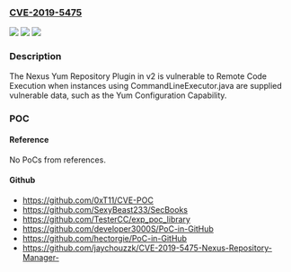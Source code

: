 ### [CVE-2019-5475](https://cve.mitre.org/cgi-bin/cvename.cgi?name=CVE-2019-5475)
![](https://img.shields.io/static/v1?label=Product&message=Nexus%20Repository%20Manager&color=blue)
![](https://img.shields.io/static/v1?label=Version&message=n%2Fa&color=blue)
![](https://img.shields.io/static/v1?label=Vulnerability&message=OS%20Command%20Injection%20(CWE-78)&color=brighgreen)

### Description

The Nexus Yum Repository Plugin in v2 is vulnerable to Remote Code Execution when instances using CommandLineExecutor.java are supplied vulnerable data, such as the Yum Configuration Capability.

### POC

#### Reference
No PoCs from references.

#### Github
- https://github.com/0xT11/CVE-POC
- https://github.com/SexyBeast233/SecBooks
- https://github.com/TesterCC/exp_poc_library
- https://github.com/developer3000S/PoC-in-GitHub
- https://github.com/hectorgie/PoC-in-GitHub
- https://github.com/jaychouzzk/CVE-2019-5475-Nexus-Repository-Manager-

